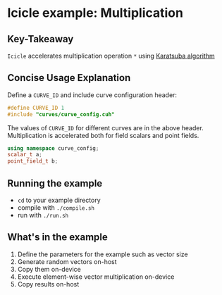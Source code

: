 # Icicle example: Multiplication

## Key-Takeaway

`Icicle` accelerates multiplication operation `*` using [Karatsuba algorithm](https://en.wikipedia.org/wiki/Karatsuba_algorithm)

## Concise Usage Explanation

Define a `CURVE_ID` and include curve configuration header:

```c++
#define CURVE_ID 1
#include "curves/curve_config.cuh"
```

The values of `CURVE_ID` for different curves are in the above header. Multiplication is accelerated both for field scalars and point fields.

```c++
using namespace curve_config;
scalar_t a;
point_field_t b;
```

## Running the example

- `cd` to your example directory
- compile with `./compile.sh`
- run with `./run.sh`

## What's in the example

1. Define the parameters for the example such as vector size 
2. Generate random vectors on-host
3. Copy them on-device
4. Execute element-wise vector multiplication on-device
5. Copy results on-host

